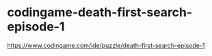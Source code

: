 # codingame-death-first-search-episode-1
https://www.codingame.com/ide/puzzle/death-first-search-episode-1
